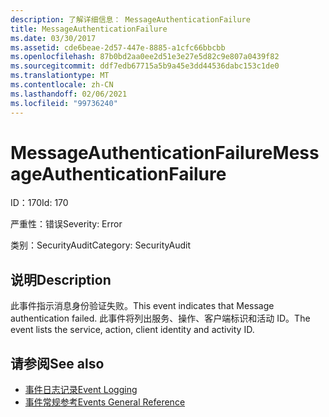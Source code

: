 ```yaml
---
description: 了解详细信息： MessageAuthenticationFailure
title: MessageAuthenticationFailure
ms.date: 03/30/2017
ms.assetid: cde6beae-2d57-447e-8885-a1cfc66bbcbb
ms.openlocfilehash: 87b0bd2aa0ee2d51e3e27e5d82c9e807a0439f82
ms.sourcegitcommit: ddf7edb67715a5b9a45e3dd44536dabc153c1de0
ms.translationtype: MT
ms.contentlocale: zh-CN
ms.lasthandoff: 02/06/2021
ms.locfileid: "99736240"
---
```

# <a name="messageauthenticationfailure"></a><span data-ttu-id="edb45-103">MessageAuthenticationFailure</span><span class="sxs-lookup"><span data-stu-id="edb45-103">MessageAuthenticationFailure</span></span>

<span data-ttu-id="edb45-104">ID：170</span><span class="sxs-lookup"><span data-stu-id="edb45-104">Id: 170</span></span>  
  
 <span data-ttu-id="edb45-105">严重性：错误</span><span class="sxs-lookup"><span data-stu-id="edb45-105">Severity: Error</span></span>  
  
 <span data-ttu-id="edb45-106">类别：SecurityAudit</span><span class="sxs-lookup"><span data-stu-id="edb45-106">Category: SecurityAudit</span></span>  
  
## <a name="description"></a><span data-ttu-id="edb45-107">说明</span><span class="sxs-lookup"><span data-stu-id="edb45-107">Description</span></span>  

 <span data-ttu-id="edb45-108">此事件指示消息身份验证失败。</span><span class="sxs-lookup"><span data-stu-id="edb45-108">This event indicates that Message authentication failed.</span></span> <span data-ttu-id="edb45-109">此事件将列出服务、操作、客户端标识和活动 ID。</span><span class="sxs-lookup"><span data-stu-id="edb45-109">The event lists the service, action, client identity and activity ID.</span></span>  
  
## <a name="see-also"></a><span data-ttu-id="edb45-110">请参阅</span><span class="sxs-lookup"><span data-stu-id="edb45-110">See also</span></span>

- [<span data-ttu-id="edb45-111">事件日志记录</span><span class="sxs-lookup"><span data-stu-id="edb45-111">Event Logging</span></span>](index.md)
- [<span data-ttu-id="edb45-112">事件常规参考</span><span class="sxs-lookup"><span data-stu-id="edb45-112">Events General Reference</span></span>](events-general-reference.md)
